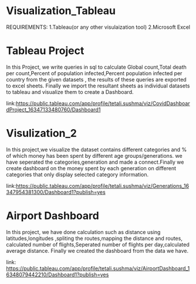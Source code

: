 # Visualization_Tableau
REQUIREMENTS:
1.Tableau(or any other visulaization tool)
2.Microsoft Excel

# Tableau Project
In this Project, we write queries in sql  to calculate Global count,Total death per count,Percent of population infected,Percent population infected per country  from the given datasets , the results of these queries are exported to excel sheets. Finally we import the resultant sheets as individual datasets to tableau and visualize them to create a Dashboard.

link:https://public.tableau.com/app/profile/tetali.sushma/viz/CovidDashboardProject_16347133480760/Dashboard1

# Visulization_2
In this project,we visualize the  dataset contains different categories and % of which money has been spent by different age groups/generations. we have  seperated the categories,generation and  made a connect.Finally we create dashboard on the money spent by each generation on different categories that only display selected category information.

link:https://public.tableau.com/app/profile/tetali.sushma/viz/Generations_16347954381300/Dashboard1?publish=yes

# Airport Dashboard
In this project, we have done calculation such as distance using latitudes,longitudes ,spliting the routes,mapping the distance and routes, calculated number of flights,Seperated number of flights per day,calculated average distance. Finally we created the dashboard from the data we have.

link: https://public.tableau.com/app/profile/tetali.sushma/viz/AirportDashboard_16348079442210/Dashboard1?publish=yes

